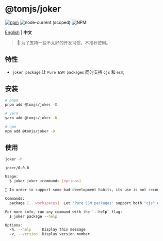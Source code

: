 # @tomjs/joker

[![npm](https://img.shields.io/npm/v/@tomjs/joker)](https://www.npmjs.com/package/@tomjs/joker) ![node-current (scoped)](https://img.shields.io/node/v/@tomjs/joker) ![NPM](https://img.shields.io/npm/l/@tomjs/joker)

[English](./README.md) | **中文**

> 🤡 为了支持一些不太好的开发习惯，不推荐使用。

## 特性

- `joker package` 让 `Pure ESM packages` 同时支持 `cjs` 和 `esm`;

## 安装

```bash
# pnpm
pnpm add @tomjs/joker -D

# yarn
yarn add @tomjs/joker -D

# npm
npm add @tomjs/joker -D
```

## 使用

```bash
joker -h

joker/0.0.0

Usage:
  $ joker joker <command> [options]

🤡 In order to support some bad development habits, its use is not recommended.

Commands:
  package [...workspaces]  Let "Pure ESM packages" support both "cjs" and "esm"

For more info, run any command with the `--help` flag:
  $ joker package --help

Options:
  -h, --help     Display this message
  -v, --version  Display version number
```
